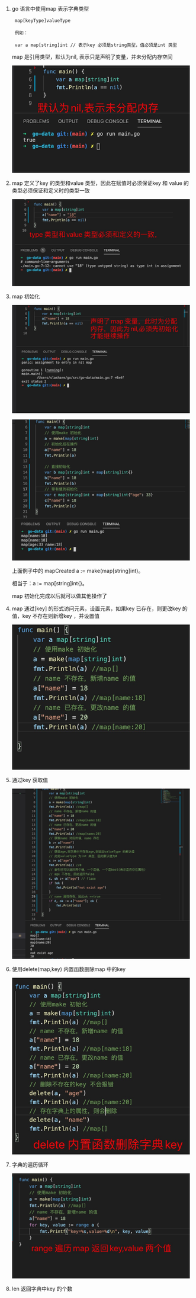 1. go 语言中使用map 表示字典类型

        map[keyType]valueType

        例如： 

        var a map[string]int // 表示key 必须是string类型，值必须是int 类型

   map 是引用类型，默认为nil, 表示只是声明了变量，并未分配内存空间

   ![avatar](../../assets/map1.jpg)

2. map 定义了key 的类型和value 类型，因此在赋值时必须保证key 和 value 的类型必须保证和定义时的类型一致

   ![avatar](../../assets/map2.jpg)

3. map 初始化

   ![image](../../assets/map3.jpg)

   ![image](../../assets/map4.jpg)

    上面例子中的 mapCreated a := make(map[string]int)。

    相当于：a := map[string]int{}。

    map 初始化完成以后就可以做其他操作了

4. map 通过[key] 的形式访问元素，设置元素，如果key 已存在，则更改key 的值，key 不存在则新增key ，并设置值

   ![avatar](../../assets/map5.jpg)

5. 通过key 获取值

   ![image](../../assets/map6.jpg)

6. 使用delete(map,key) 内置函数删除map 中的key

   ![image](../../assets/map7.jpg)

7. 字典的遍历循环

   ![image](../../assets/map8.jpg)

8. len 返回字典中key 的个数